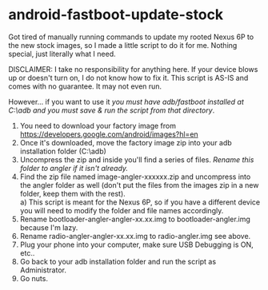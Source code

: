 # android-fastboot-update-stock
Got tired of manually running commands to update my rooted Nexus 6P to the new stock images, so I made a little script to do it for me. Nothing special, just literally what I need.

DISCLAIMER:
I take no responsibility for anything here. If your device blows up or doesn't turn on, I do not know how to fix it. This script is AS-IS and comes with no guarantee. It may not even run.

However... if you want to use it *you must have adb/fastboot installed at C:\adb and you must save & run the script from that directory*.

1. You need to download your factory image from https://developers.google.com/android/images?hl=en
2. Once it's downloaded, move the factory image zip into your adb installation folder (C:\adb)
3. Uncompress the zip and inside you'll find a series of files. *Rename this folder to angler if it isn't already.*
4. Find the zip file named image-angler-xxxxxx.zip and uncompress into the angler folder as well (don't put the files from the images zip in a new folder, keep them with the rest).  
a) This script is meant for the Nexus 6P, so if you have a different device you will need to modify the folder and file names accordingly.
5. Rename bootloader-angler-angler-xx.xx.img to bootloader-angler.img because I'm lazy.
6. Rename radio-angler-angler-xx.xx.img to radio-angler.img see above.
7. Plug your phone into your computer, make sure USB Debugging is ON, etc..
8. Go back to your adb installation folder and run the script as Administrator.
9. Go nuts.
